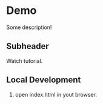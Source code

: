# Demo

Some description!

## Subheader

Watch tutorial.


## Local Development

1. open index.html in yout browser.
